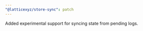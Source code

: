 ```yaml
---
"@latticexyz/store-sync": patch
---
```


Added experimental support for syncing state from pending logs.
